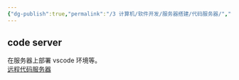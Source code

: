 ```yaml
---
{"dg-publish":true,"permalink":"/3 计算机/软件开发/服务器搭建/代码服务器/","title":"代码服务器"}
---
```



## code server
在服务器上部署 vscode 环境等。  
[远程代码服务器](../../创建、效率与技巧/编程工具/远程代码服务器.md)